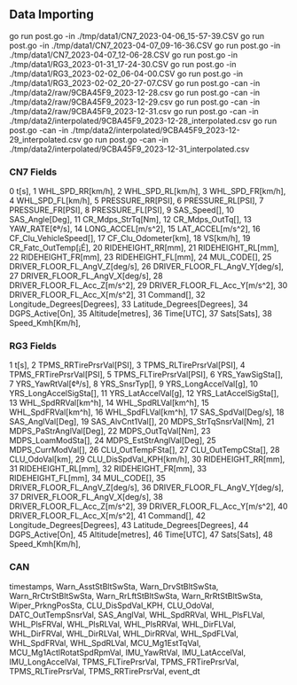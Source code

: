 
## Data Importing

go run post.go -in ./tmp/data1/CN7_2023-04-06_15-57-39.CSV
go run post.go -in ./tmp/data1/CN7_2023-04-07_09-16-36.CSV
go run post.go -in ./tmp/data1/CN7_2023-04-07_12-06-28.CSV
go run post.go -in ./tmp/data1/RG3_2023-01-31_17-24-30.CSV
go run post.go -in ./tmp/data1/RG3_2023-02-02_06-04-00.CSV
go run post.go -in ./tmp/data1/RG3_2023-02-02_20-27-07.CSV
go run post.go -can -in ./tmp/data2/raw/9CBA45F9_2023-12-28.csv
go run post.go -can -in ./tmp/data2/raw/9CBA45F9_2023-12-29.csv
go run post.go -can -in ./tmp/data2/raw/9CBA45F9_2023-12-31.csv
go run post.go -can -in ./tmp/data2/interpolated/9CBA45F9_2023-12-28_interpolated.csv
go run post.go -can -in ./tmp/data2/interpolated/9CBA45F9_2023-12-29_interpolated.csv
go run post.go -can -in ./tmp/data2/interpolated/9CBA45F9_2023-12-31_interpolated.csv

### CN7 Fields

0     t[s],
1     WHL_SPD_RR[km/h],
2     WHL_SPD_RL[km/h],
3     WHL_SPD_FR[km/h],
4     WHL_SPD_FL[km/h],
5     PRESSURE_RR[PSI],
6     PRESSURE_RL[PSI],
7     PRESSURE_FR[PSI],
8     PRESSURE_FL[PSI],
9     SAS_Speed[],
10    SAS_Angle[Deg],
11    CR_Mdps_StrTq[Nm],
12    CR_Mdps_OutTq[],
13    YAW_RATE[¢ª/s],
14    LONG_ACCEL[m/s^2],
15    LAT_ACCEL[m/s^2],
16    CF_Clu_VehicleSpeed[],
17    CF_Clu_Odometer[km],
18    VS[km/h],
19    CR_Fatc_OutTemp[¡É],
20    RIDEHEIGHT_RR[mm],
21    RIDEHEIGHT_RL[mm],
22    RIDEHEIGHT_FR[mm],
23    RIDEHEIGHT_FL[mm],
24    MUL_CODE[],
25    DRIVER_FLOOR_FL_AngV_Z[deg/s],
26    DRIVER_FLOOR_FL_AngV_Y[deg/s],
27    DRIVER_FLOOR_FL_AngV_X[deg/s],
28    DRIVER_FLOOR_FL_Acc_Z[m/s^2],
29    DRIVER_FLOOR_FL_Acc_Y[m/s^2],
30    DRIVER_FLOOR_FL_Acc_X[m/s^2],
31    Command[],
32    Longitude_Degrees[Degrees],
33    Latitude_Degrees[Degrees],
34    DGPS_Active[On],
35    Altitude[metres],
36    Time[UTC],
37    Sats[Sats],
38    Speed_Kmh[Km/h],

### RG3 Fields

1     t[s],
2     TPMS_RRTirePrsrVal[PSI],
3     TPMS_RLTirePrsrVal[PSI],
4     TPMS_FRTirePrsrVal[PSI],
5     TPMS_FLTirePrsrVal[PSI],
6     YRS_YawSigSta[],
7     YRS_YawRtVal[¢ª/s],
8     YRS_SnsrTyp[],
9     YRS_LongAccelVal[g],
10    YRS_LongAccelSigSta[],
11    YRS_LatAccelVal[g],
12    YRS_LatAccelSigSta[],
13    WHL_SpdRRVal[km^h],
14    WHL_SpdRLVal[km^h],
15    WHL_SpdFRVal[km^h],
16    WHL_SpdFLVal[km^h],
17    SAS_SpdVal[Deg/s],
18    SAS_AnglVal[Deg],
19    SAS_AlvCnt1Val[],
20    MDPS_StrTqSnsrVal[Nm],
21    MDPS_PaStrAnglVal[Deg],
22    MDPS_OutTqVal[Nm],
23    MDPS_LoamModSta[],
24    MDPS_EstStrAnglVal[Deg],
25    MDPS_CurrModVal[],
26    CLU_OutTempFSta[],
27    CLU_OutTempCSta[],
28    CLU_OdoVal[km],
29    CLU_DisSpdVal_KPH[km/h],
30    RIDEHEIGHT_RR[mm],
31    RIDEHEIGHT_RL[mm],
32    RIDEHEIGHT_FR[mm],
33    RIDEHEIGHT_FL[mm],
34    MUL_CODE[],
35    DRIVER_FLOOR_FL_AngV_Z[deg/s],
36    DRIVER_FLOOR_FL_AngV_Y[deg/s],
37    DRIVER_FLOOR_FL_AngV_X[deg/s],
38    DRIVER_FLOOR_FL_Acc_Z[m/s^2],
39    DRIVER_FLOOR_FL_Acc_Y[m/s^2],
40    DRIVER_FLOOR_FL_Acc_X[m/s^2],
41    Command[],
42    Longitude_Degrees[Degrees],
43    Latitude_Degrees[Degrees],
44    DGPS_Active[On],
45    Altitude[metres],
46    Time[UTC],
47    Sats[Sats],
48    Speed_Kmh[Km/h],


### CAN

timestamps,
Warn_AsstStBltSwSta,
Warn_DrvStBltSwSta,
Warn_RrCtrStBltSwSta,
Warn_RrLftStBltSwSta,
Warn_RrRtStBltSwSta,
Wiper_PrkngPosSta,
CLU_DisSpdVal_KPH,
CLU_OdoVal,
DATC_OutTempSnsrVal,
SAS_AnglVal,
WHL_SpdRRVal,
WHL_PlsFLVal,
WHL_PlsFRVal,
WHL_PlsRLVal,
WHL_PlsRRVal,
WHL_DirFLVal,
WHL_DirFRVal,
WHL_DirRLVal,
WHL_DirRRVal,
WHL_SpdFLVal,
WHL_SpdFRVal,
WHL_SpdRLVal,
MCU_Mg1EstTqVal,
MCU_Mg1ActlRotatSpdRpmVal,
IMU_YawRtVal,
IMU_LatAccelVal,
IMU_LongAccelVal,
TPMS_FLTirePrsrVal,
TPMS_FRTirePrsrVal,
TPMS_RLTirePrsrVal,
TPMS_RRTirePrsrVal,
event_dt
